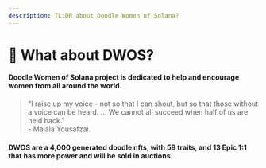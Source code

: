 ```yaml
---
description: TL:DR about Doodle Women of Solana?
---
```


# 👑 What about DWOS?

#### Doodle Women of Solana project is dedicated to help and encourage women from all around the world.

> “I raise up my voice - not so that I can shout, but so that those without a voice can be heard. … We cannot all succeed when half of us are held back."\
> \- Malala Yousafzai.

#### DWOS are a 4,000 generated doodle nfts, with 59 traits, and 13 Epic 1:1 that has more power and will be sold in auctions.



